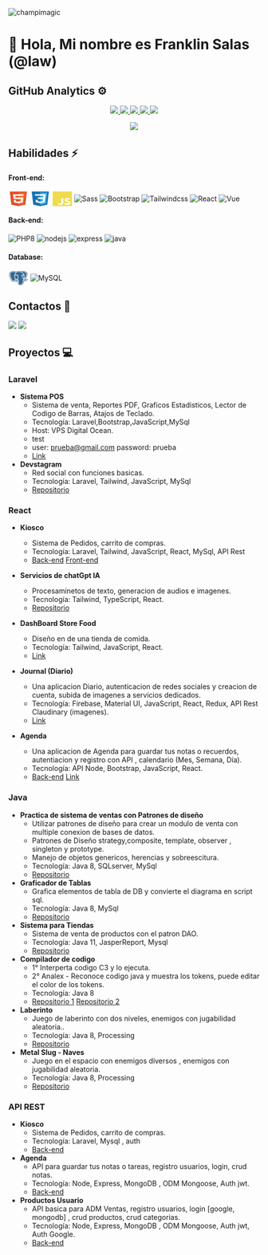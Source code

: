 <p align="left"> <img src="https://komarev.com/ghpvc/?username=franklin-salas&label=Profile%20views&color=0e75b6&style=flat" alt="champimagic" /> </p>


# 👋 Hola, Mi nombre es Franklin  Salas (@law)


##  GitHub Analytics ⚙️
<div align="center">
  <a href="https://github.com/franklin-salas">
    <p align="center">
      <img height="160em" src="https://github-readme-stats-sigma-five.vercel.app/api?username=franklin-salas&show_icons=true&theme=react&hide_border=true" />
      <img height="160em" src="https://github-readme-streak-stats.herokuapp.com/?user=franklin-salas&theme=react&hide_border=true" />
      <img heigth="160em" src="https://github-profile-summary-cards.vercel.app/api/cards/most-commit-language?username=franklin-salas&theme=react&hide_border=true"/>
      <img heigth="160em" src="https://github-profile-summary-cards.vercel.app/api/cards/repos-per-language?username=franklin-salas&theme=react&hide_border=true"/>
      <img height="160em" src="https://github-readme-stats-sigma-five.vercel.app/api/top-langs/?username=franklin-salas&layout=compact&langs_count=7&theme=react&hide_border=true"/>
    </p>
  </a>
  <p  align="center">
  <img src="https://user-images.githubusercontent.com/73097560/115834477-dbab4500-a447-11eb-908a-139a6edaec5c.gif">             
  <br>
</div>
  
## Habilidades ⚡
  
#### Front-end:
<div>
  <img align="center" title="HTML5" alt="HTML" height="30" width="40" src="https://raw.githubusercontent.com/devicons/devicon/master/icons/html5/html5-original.svg">
  <img align="center" title="CSS" alt="CSS" height="30" width="40" src="https://raw.githubusercontent.com/devicons/devicon/master/icons/css3/css3-original.svg">
  <img align="center" title="JavaScript" alt="Js" height="30" width="40" src="https://raw.githubusercontent.com/devicons/devicon/master/icons/javascript/javascript-plain.svg">
  <img align="center" title="Sass" alt="Sass" height="30" width="40" src="https://cdn.jsdelivr.net/gh/devicons/devicon/icons/sass/sass-original.svg" />
  <img align="center" title="Bootstrap" alt="Bootstrap" height="30" width="40" src="https://cdn.jsdelivr.net/gh/devicons/devicon/icons/bootstrap/bootstrap-original.svg" />
  <img align="center" title="Tailwindcss" alt="Tailwindcss" height="30" width="40" src="https://cdn.jsdelivr.net/gh/devicons/devicon/icons/tailwindcss/tailwindcss-plain.svg" />
  <img align="center" title="React" alt="React" height="30" width="40" src="https://cdn.jsdelivr.net/gh/devicons/devicon/icons/react/react-original.svg">
  <img align="center" title="Vue" alt="Vue" height="30" width="40" src="https://cdn.jsdelivr.net/gh/devicons/devicon/icons/vuejs/vuejs-original.svg">

</div> 
  
#### Back-end:
<div>
  <img align="center" title="PHP8" alt="PHP8" height="30" width="40" src="https://cdn.jsdelivr.net/gh/devicons/devicon/icons/php/php-original.svg">
  <img align="center" title="Nodejs" alt="nodejs" height="30" width="40" src="https://cdn.jsdelivr.net/gh/devicons/devicon/icons/nodejs/nodejs-original.svg">
  <img align="center" title="Express" alt="express" height="30" width="40" src="https://cdn.jsdelivr.net/gh/devicons/devicon/icons/express/express-original.svg">
  <img align="center" title="Java" alt="java" height="30" width="40" src="https://cdn.jsdelivr.net/gh/devicons/devicon/icons/java/java-original-wordmark.svg">
</div>

#### Database: 
  <div>
  <img align="center" title="Postgresql" alt="Postgresql" height="30" width="40" src="https://raw.githubusercontent.com/devicons/devicon/1119b9f84c0290e0f0b38982099a2bd027a48bf1/icons/postgresql/postgresql-plain.svg">
  <img align="center" title="MySQL" alt="MySQL" height="30" width="40" src="https://cdn.jsdelivr.net/gh/devicons/devicon/icons/mysql/mysql-original-wordmark.svg">
 </div>
 
##  Contactos :speech_balloon:
 
<div>
  <a href="https://api.whatsapp.com/send?phone=59171366093" target="_blank"><img src="https://img.shields.io/badge/WhatsApp-25D366?style=for-the-badge&logo=whatsapp&logoColor=white" target="_blank"></a> 
 <a href="https://www.linkedin.com/in/franklin50/" target="_blank"><img src="https://img.shields.io/badge/LinkedIn-0077B5?style=for-the-badge&logo=linkedin&logoColor=white" target="_blank"></a> 
 </div>
 
## Proyectos 💻
### Laravel
- <b>Sistema POS</b>
  - Sistema de venta, Reportes PDF, Graficos Estadisticos, Lector de Codigo de Barras, Atajos de Teclado. 
  - Tecnología: Laravel,Bootstrap,JavaScript,MySql
  - Host: VPS Digital Ocean.
  - test
  - user: prueba@gmail.com   password: prueba
  - [Link](https://projectf.dev)
- <b>Devstagram</b>
  - Red social con funciones basicas. 
  - Tecnología: Laravel, Tailwind, JavaScript, MySql
  - [Repositorio](https://github.com/franklin-salas/devstagram-laravel)
    
### React 
- <b>Kiosco</b>
  - Sistema de Pedidos, carrito de compras. 
  - Tecnología: Laravel, Tailwind, JavaScript, React, MySql, API Rest
  - [Back-end](https://github.com/franklin-salas/kiosco-api-rest-laravel) [Front-end](https://github.com/franklin-salas/kiosco-app-react)
- <b>Servicios de chatGpt IA </b>
  - Procesaminetos de texto, generacion de audios e imagenes. 
  - Tecnología: Tailwind, TypeScript, React.
  - [Repositorio](https://github.com/franklin-salas/chat-gpt-react)
   
- <b>DashBoard Store Food </b>
  - Diseño en de una tienda de comida. 
  - Tecnología: Tailwind, JavaScript, React.
  - [Link](https://startling-gaufre-26e238.netlify.app/)
- <b>Journal (Diario)</b>
  - Una aplicacion Diario, autenticacion de redes sociales y creacion de cuenta, subida de imagenes a servicios dedicados. 
  - Tecnología: Firebase, Material UI, JavaScript, React, Redux, API Rest Claudinary (imagenes).
  - [Link](https://journal-bcxobjwr8-franks-projects-550c80c7.vercel.app/)
- <b>Agenda</b>
  - Una aplicacion de Agenda para guardar tus notas o recuerdos, autentiacion y registro con API , calendario  (Mes, Semana, Día). 
  - Tecnología: API Node, Bootstrap, JavaScript, React.
  - [Back-end](https://github.com/franklin-salas/api-rest-agenda-node) [Link](https://api-rest-agenda-node-production.up.railway.app/) 

### Java

- <b>Practica de sistema de ventas con Patrones de diseño</b>
  - Utilizar patrones de diseño para crear un modulo de venta con multiple conexion de bases de datos.
  - Patrones de Diseño strategy,composite, template, observer , singleton y prototype.
  - Manejo de objetos  genericos, herencias y sobreescitura.
  - Tecnología: Java 8, SQLserver, MySql
  - [Repositorio](https://github.com/franklin-salas/ventasProductos-java)
- <b>Graficador de Tablas</b>
  - Grafica elementos de tabla de DB y convierte el diagrama en script sql. 
  - Tecnología: Java 8, MySql
  - [Repositorio](https://github.com/franklin-salas/diagrama-db-java)
- <b>Sistema para Tiendas</b>
  - Sistema de venta de productos con el patron DAO. 
  - Tecnología: Java 11, JasperReport, Mysql
  - [Repositorio](https://github.com/franklin-salas/sistema-venta-java)
- <b>Compilador de codigo</b>
  - 1° Interperta codigo C3 y lo ejecuta. 
  - 2° Analex - Reconoce codigo java y muestra los tokens, puede editar el color de los tokens. 
  - Tecnología: Java 8 
  - [Repositorio 1](https://github.com/franklin-salas/codigo-c3-java) [Repositorio 2](https://github.com/franklin-salas/analizador-compilador-java)
- <b>Laberinto</b>
  - Juego de laberinto con dos niveles, enemigos con jugabilidad aleatoria.. 
  - Tecnología: Java 8, Processing
  - [Repositorio](https://github.com/franklin-salas/laberinto-juego-java)
- <b>Metal Slug - Naves</b>
  - Juego en el espacio con enemigos diversos , enemigos con jugabilidad aleatoria. 
  - Tecnología: Java 8, Processing
  - [Repositorio](https://github.com/franklin-salas/nave-juego-java)
    
### API REST
- <b>Kiosco </b>
  - Sistema de Pedidos, carrito de compras. 
  - Tecnología: Laravel, Mysql , auth
  - [Back-end](https://github.com/franklin-salas/kiosco-api-rest-laravel)
- <b>Agenda </b>
  - API  para guardar tus notas o tareas, registro usuarios, login, crud notas. 
  - Tecnología: Node, Express, MongoDB , ODM Mongoose, Auth jwt.
  - [Back-end](https://github.com/franklin-salas/api-rest-agenda-node)
- <b>Productos Usuario </b>
  - API basica para ADM Ventas, registro usuarios, login [google, mongodb] , crud productos, crud categorias. 
  - Tecnología: Node, Express, MongoDB , ODM Mongoose, Auth jwt, Auth Google. 
  - [Back-end](https://github.com/franklin-salas/api-rest-productos-node)
